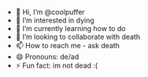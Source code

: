 - 👋 Hi, I’m @coolpuffer
- 👀 I’m interested in dying
- 🌱 I’m currently learning how to do
- 💞️ I’m looking to collaborate with death
- 📫 How to reach me - ask death
- 😄 Pronouns: de/ad
- ⚡ Fun fact: im not dead :(

<!---
coolpuffer/coolpuffer is a ✨ special ✨ repository because its `README.md` (this file) appears on your GitHub profile.
You can click the Preview link to take a look at your changes.
--->
